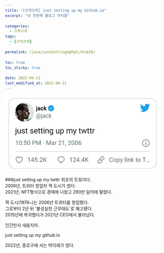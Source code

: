 ```yaml
---
title: "[끄적끄적] just setting up my Github.io"
excerpt: "내 첫번재 블로그 아티클"

categories:
  - 끄적끄적
tags:
  - [끄적끄적]

permalink: /java/justSettingUpMyGithubIO/

toc: true
toc_sticky: true

date: 2022-04-21
last_modified_at: 2022-04-21
---
```


![justSettingUpMyGithubIO](/assets/images/posts_img/justSettingUpMyGithubIO.png)

###just setting up my twttr
최초의 트윗이다.<br />
2006년, 트위터 창업자 잭 도시가 썼다.<br />
2021년, NFT형식으로 경매에 나왔고 290만 달러에 팔렸다.<br />

잭 도시(1976~)는 2006년 트위터를 창업했다.<br />
그로부터 2년 뒤 '불성실한 근무태도'로 해고됐다.<br />
2015년에 복귀했다가 2021년 CEO에서 물러났다.<br />

인간만사 새옹지마.<br />

just setting up my github.io<br />

2022년, 종로구에 사는 박이레가 썼다.
